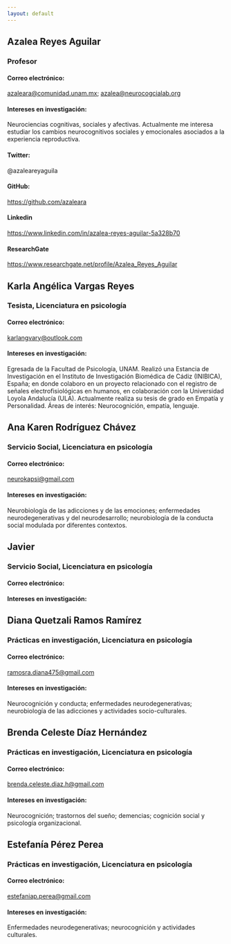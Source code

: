 ```yaml
---
layout: default 
---
```


## Azalea Reyes Aguilar 

### Profesor

#### Correo electrónico: 
azaleara@comunidad.unam.mx; azalea@neurocogcialab.org

#### Intereses en investigación: 
Neurociencias cognitivas, sociales y afectivas. Actualmente me interesa estudiar los cambios neurocognitivos sociales y emocionales asociados a la experiencia reproductiva.

#### Twitter:
@azaleareyaguila

#### GitHub:
https://github.com/azaleara

#### Linkedin 
https://www.linkedin.com/in/azalea-reyes-aguilar-5a328b70

#### ResearchGate
https://www.researchgate.net/profile/Azalea_Reyes_Aguilar




## Karla Angélica Vargas Reyes

### Tesista, Licenciatura en psicología 

#### Correo electrónico:
karlangvary@outlook.com

#### Intereses en investigación:
Egresada de la Facultad de Psicología, UNAM. Realizó una Estancia de Investigación en el Instituto de Investigación Biomédica de Cádiz (INIBICA), España; en donde colaboro en un proyecto relacionado con el registro de señales electrofisiológicas en humanos, en colaboración con la Universidad Loyola Andalucía (ULA). Actualmente realiza su tesis de grado en Empatía y Personalidad. Áreas de interés: Neurocognición, empatía, lenguaje.


## Ana Karen Rodríguez Chávez 

### Servicio Social, Licenciatura en psicología

#### Correo electrónico: 
neurokapsi@gmail.com

#### Intereses en investigación:
Neurobiología de las adicciones y de las emociones; enfermedades neurodegenerativas y del neurodesarrollo; neurobiología de la conducta social modulada por diferentes contextos.



## Javier

### Servicio Social, Licenciatura en psicología 

#### Correo electrónico:
#### Intereses en investigación:



## Diana Quetzali Ramos Ramírez

### Prácticas en investigación, Licenciatura en psicología 

#### Correo electrónico:
ramosra.diana475@gmail.com

#### Intereses en investigación:
Neurocognición y conducta; enfermedades neurodegenerativas; neurobiología de las adicciones y actividades socio-culturales.



## Brenda Celeste Díaz Hernández

### Prácticas en investigación, Licenciatura en psicología 

#### Correo electrónico:
brenda.celeste.diaz.h@gmail.com

#### Intereses en investigación:
Neurocognición; trastornos del sueño; demencias; cognición social y psicología organizacional.



## Estefanía Pérez Perea

### Prácticas en investigación, Licenciatura en psicología 

#### Correo electrónico:
estefaniap.perea@gmail.com

#### Intereses en investigación:
Enfermedades neurodegenerativas; neurocognición y actividades culturales. 


